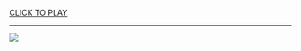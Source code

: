 
<a href="https://premium76.site?title=pvp_games_unblocked&ref=13M">CLICK TO PLAY</a></h3>
<hr>

<a href="https://premium76.site?title=pvp_games_unblocked&ref=13M"><img src="https://clearcache.store/games.png"></a>


